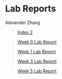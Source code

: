 # Lab Reports
Alexander Zhang

> [Index 2](index2.html)

> [Week 0 Lab Report](lab-report-1-week-0.html)

> [Week 1 Lab Report](lab-report-1-week-1.html)

> [Week 3 Lab Report](/lab-report-1-week-3.html)

> [Week 5 Lab Report](/lab-report-1-week-5.html)